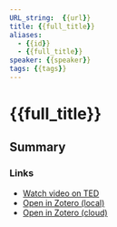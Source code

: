 ```yaml
---
URL_string:  {{url}}
title: {{full_title}}
aliases:
  - {{id}}
  - {{full_title}}
speaker: {{speaker}}
tags: {{tags}}
---
```

# {{full_title}}
## Summary

### Links
- [Watch video on TED]({{url}})
- [Open in Zotero (local)]({{zotero_local_link}})
- [Open in Zotero (cloud)]({{zotero_cloud_link}})